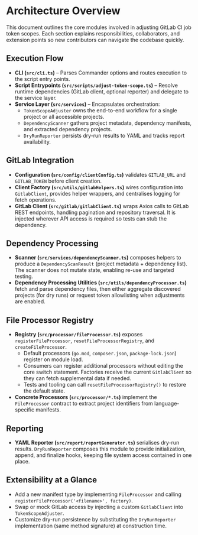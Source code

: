 # Architecture Overview

This document outlines the core modules involved in adjusting GitLab CI job token scopes. Each section explains responsibilities, collaborators, and extension points so new contributors can navigate the codebase quickly.

## Execution Flow
- **CLI (`src/cli.ts`)** – Parses Commander options and routes execution to the script entry points.
- **Script Entrypoints (`src/scripts/adjust-token-scope.ts`)** – Resolve runtime dependencies (GitLab client, optional reporter) and delegate to the service layer.
- **Service Layer (`src/services`)** – Encapsulates orchestration:
  - `TokenScopeAdjuster` owns the end-to-end workflow for a single project or all accessible projects.
  - `DependencyScanner` gathers project metadata, dependency manifests, and extracted dependency projects.
  - `DryRunReporter` persists dry-run results to YAML and tracks report availability.

## GitLab Integration
- **Configuration (`src/config/clientConfig.ts`)** validates `GITLAB_URL` and `GITLAB_TOKEN` before client creation.
- **Client Factory (`src/utils/gitlabHelpers.ts`)** wires configuration into `GitlabClient`, provides helper wrappers, and centralises logging for fetch operations.
- **GitLab Client (`src/gitlab/gitlabClient.ts`)** wraps Axios calls to GitLab REST endpoints, handling pagination and repository traversal. It is injected wherever API access is required so tests can stub the dependency.

## Dependency Processing
- **Scanner (`src/services/dependencyScanner.ts`)** composes helpers to produce a `DependencyScanResult` (project metadata + dependency list). The scanner does not mutate state, enabling re-use and targeted testing.
- **Dependency Processing Utilities (`src/utils/dependencyProcessor.ts`)** fetch and parse dependency files, then either aggregate discovered projects (for dry runs) or request token allowlisting when adjustments are enabled.

## File Processor Registry
- **Registry (`src/processor/fileProcessor.ts`)** exposes `registerFileProcessor`, `resetFileProcessorRegistry`, and `createFileProcessor`.
  - Default processors (`go.mod`, `composer.json`, `package-lock.json`) register on module load.
  - Consumers can register additional processors without editing the core switch statement. Factories receive the current `GitlabClient` so they can fetch supplemental data if needed.
  - Tests and tooling can call `resetFileProcessorRegistry()` to restore the default state.
- **Concrete Processors (`src/processor/*.ts`)** implement the `FileProcessor` contract to extract project identifiers from language-specific manifests.

## Reporting
- **YAML Reporter (`src/report/reportGenerator.ts`)** serialises dry-run results. `DryRunReporter` composes this module to provide initialization, append, and finalize hooks, keeping file system access contained in one place.

## Extensibility at a Glance
- Add a new manifest type by implementing `FileProcessor` and calling `registerFileProcessor('<filename>', factory)`.
- Swap or mock GitLab access by injecting a custom `GitlabClient` into `TokenScopeAdjuster`.
- Customize dry-run persistence by substituting the `DryRunReporter` implementation (same method signature) at construction time.

